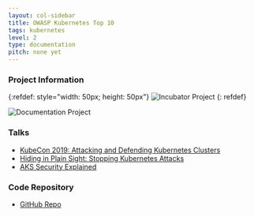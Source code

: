 ```yaml
---
layout: col-sidebar
title: OWASP Kubernetes Top 10
tags: kubernetes
level: 2
type: documentation
pitch: none yet
---
```


### Project Information

{:refdef: style="width: 50px; height: 50px"}
![Incubator Project](/assets/images/common/owasp_level_incubator.svg)
{: refdef}

![Documentation Project](/assets/images/common/owasp_documentation_project.svg)

### Talks
- [KubeCon 2019: Attacking and Defending Kubernetes Clusters](https://www.youtube.com/watch?v=UdMFTdeAL1s)
- [Hiding in Plain Sight: Stopping Kubernetes Attacks](https://www.youtube.com/watch?v=8LWHzP72ln4)
- [AKS Security Explained](https://www.youtube.com/watch?v=JD3mj5bTOuk)

### Code Repository
* [GitHub Repo](https://github.com/OWASP/www-project-kubernetes-top-ten)

